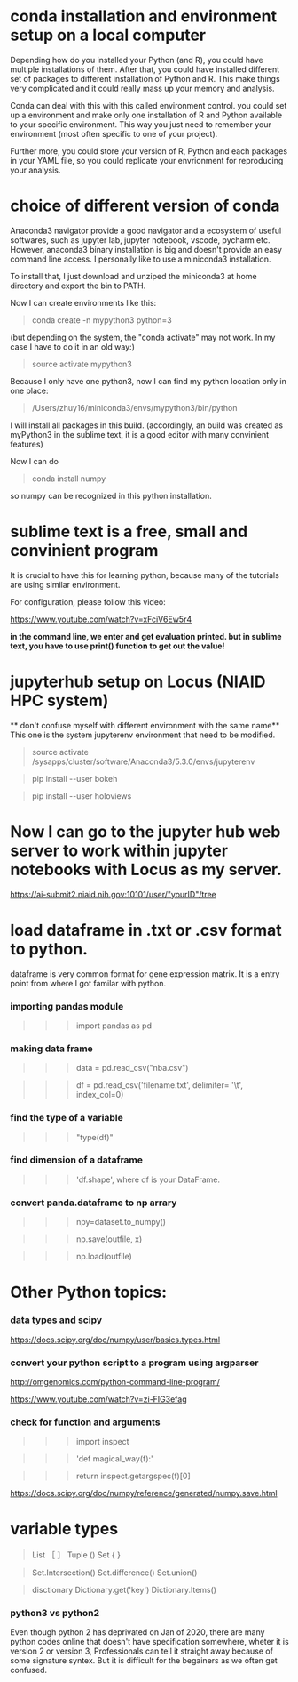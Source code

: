 # conda installation and environment setup on a local computer

Depending how do you installed your Python (and R), you could have multiple installations of them. After that, you could have installed different set of packages to different installation of Python and R. This make things very complicated and it could really mass up your memory and analysis. 

Conda can deal with this with this called environment control. you could set up a environment and make only one installation of R and Python available to your specific environment. This way you just need to remember your environment (most often specific to one of your project).

Further more, you could store your version of R, Python and each packages in your YAML file, so you could replicate your envrionment for reproducing your analysis. 

# choice of different version of conda
Anaconda3 navigator provide a good navigator and a ecosystem of useful softwares, such as jupyter lab, jupyter notebook, vscode, pycharm etc. However, anaconda3 binary installation is big and doesn't provide an easy command line access. I personally like to use a miniconda3 installation. 

To install that, I just download and unziped the miniconda3 at home directory and export the bin to PATH. 

Now I can create environments like this:

> conda create -n mypython3 python=3

(but depending on the system, the "conda activate" may not work. In my case I have to do it in an old way:)

> source activate mypython3 

Because I only have one python3, now I can find my python location only in one place:

> /Users/zhuy16/miniconda3/envs/mypython3/bin/python

I will install all packages in this build.
(accordingly, an build was created as myPython3 in the sublime text, it is a good editor with many convinient features)

Now I can do 

> conda install numpy

so numpy can be recognized in this python installation. 

# sublime text is a free, small and convinient program 

It is crucial to have this for learning python, because many of the tutorials are using similar environment. 

For configuration, please follow this video:

https://www.youtube.com/watch?v=xFciV6Ew5r4

**in the command line, we enter and get evaluation printed. but in sublime text, you have to use print() function to get out the value!**

# jupyterhub setup on Locus (NIAID HPC system)

** don't confuse myself with different environment with the same name** 
This one is the system jupyterenv environment that need to be modified. 

>source activate /sysapps/cluster/software/Anaconda3/5.3.0/envs/jupyterenv

>pip install --user bokeh 

>pip install --user holoviews

# Now I can go to the jupyter hub web server to work within jupyter notebooks with Locus as my server. 

 https://ai-submit2.niaid.nih.gov:10101/user/"yourID"/tree
 
# load dataframe in .txt or .csv format to python. 

dataframe is very common format for gene expression matrix. It is a entry point from where I got familar with python.

### importing pandas module
>>> import pandas as pd
   
### making data frame
>>> data = pd.read_csv("nba.csv") 

>>> df = pd.read_csv('filename.txt', delimiter= '\t', index_col=0)

### find the type of a variable
>>> "type(df)"

### find dimension of a dataframe
>>> 'df.shape', where df is your DataFrame.

### convert panda.dataframe to np arrary
>>> npy=dataset.to_numpy()

>>> np.save(outfile, x)

>>> np.load(outfile)

# Other Python topics:

### data types and scipy

https://docs.scipy.org/doc/numpy/user/basics.types.html

### convert your python script to a program using argparser

http://omgenomics.com/python-command-line-program/

https://www.youtube.com/watch?v=zi-FIG3efag

### check for function and arguments 
>>> import inspect

>>> 'def magical_way(f):'

>>> return inspect.getargspec(f)[0]

https://docs.scipy.org/doc/numpy/reference/generated/numpy.save.html

# variable types

>List ［ ］
>Tuple ()
>Set { }

>Set.Intersection()
>Set.difference()
>Set.union()

> disctionary
>Dictionary.get('key')
>Dictionary.Items()

### python3 vs python2

Even though python 2 has deprivated on Jan of 2020, there are many python codes online that doesn't have specification somewhere, wheter it is version 2 or version 3, Professionals can tell it straight away because of some signature syntex. But it is difficult for the begainers as we often get confused. 
